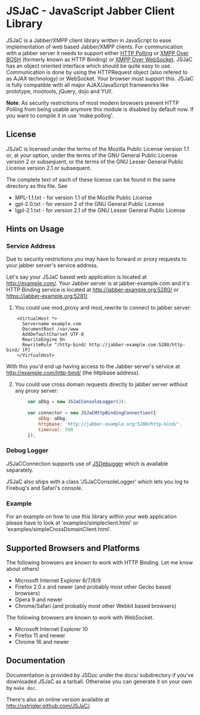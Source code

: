 JSJaC - JavaScript Jabber Client Library
========================================

JSJaC is a Jabber/XMPP client library written in JavaScript to ease
implementation of web based Jabber/XMPP clients. For communication
with a jabber server it needs to support either [HTTP Polling][1] or
[XMPP Over BOSH][2] (formerly known as HTTP Binding) or [XMPP Over
WebSocket][3].
JSJaC has an object oriented interface which should be quite easy to
use.
Communication is done by using the HTTPRequest object (also refered to
as AJAX technology) or WebSocket. Your browser must support this.
JSJaC is fully compatible with all major AJAX/JavaScript frameworks
like prototype, mootools, jQuery, dojo and YUI!.

**Note**: As security restrictions of most modern browsers prevent
  HTTP Polling from being usable anymore this module is disabled by
  default now. If you want to compile it in use
  'make polling'.

License
-------

JSJaC is licensed under the terms of the Mozilla Public License
version 1.1 or, at your option, under the terms of the GNU General
Public License version 2 or subsequent, or the terms of the GNU Lesser
General Public License version 2.1 or subsequent.

The complete text of each of these license can be found in the same
directory as this file. See

* MPL-1.1.txt - for version 1.1  of the Mozille Public License
* gpl-2.0.txt - for version 2 of the GNU General Public License
* lgpl-2.1.txt - for version 2.1 of the GNU Lesser General Public License

Hints on Usage
--------------

### Service Address

Due to security restrictions you may have to forward or proxy requests
to your jabber server's service address.

Let's say your JSJaC based web application is located at
http://example.com/. Your Jabber server is at jabber-example.com and
it's HTTP Binding service is located at
http://jabber-example.org:5280/ or https://jabber-example.org:5281/.


1. You could use mod\_proxy and mod\_rewrite to connect to jabber server:

```apacheconf
    <VirtualHost *>
      Servername example.com
      DocumentRoot /var/www
      AddDefaultCharset UTF-8
      RewriteEngine On
      RewriteRule ^/http-bind/ http://jabber-example.com:5280/http-bind/ [P]
    </VirtualHost>
```

With this you'd end up having access to the Jabber server's service at
http://example.com/http-bind/ (the httpbase address).

2. You could use cross domain requests directly to jabber server without any
proxy server:

```js
        var oDbg = new JSJaCConsoleLogger(3);
            
        var connector = new JSJaCHttpBindingConnection({
            oDbg: oDbg,
            httpbase: 'http://jabber-example.org:5280/http-bind/',
            timerval: 500
        });
```

### Debug Logger

JSJaCConnection supports use of [JSDebugger][4] which is available
separately.

JSJaC also ships with a class 'JSJaCConsoleLogger' which lets you log to
Firebug's and Safari's console.

### Example

For an example on how to use this library within your web application
please have to look at 'examples/simpleclient.html' or 'examples/simpleCrossDomainClient.html'.

Supported Browsers and Platforms
--------------------------------

The following browsers are known to work with HTTP Binding. Let me
know about others!

 * Microsoft Internet Explorer 6/7/8/9
 * Firefox 2.0.x and newer (and probably most other Gecko based browsers)
 * Opera 9 and newer
 * Chrome/Safari (and probably most other Webkit based browsers)

The following browsers are known to work with WebSocket.

 * Microsoft Internet Explorer 10
 * Firefox 11 and newer
 * Chrome 16 and newer

Documentation
-------------

Documentation is provided by JSDoc under the docs/ subdirectory if
you've downloaded JSJaC as a tarball. Otherwise you can generate it on
your own by `make doc`.

There's also an online version available at http://sstrigler.github.com/JSJaC/.

[1]: http://xmpp.org/extensions/xep-0025.html
[2]: http://xmpp.org/extensions/xep-0206.html
[3]: http://tools.ietf.org/html/draft-moffitt-xmpp-over-websocket-00
[4]: http://stefan-strigler.de/javascript-debug-logger/

